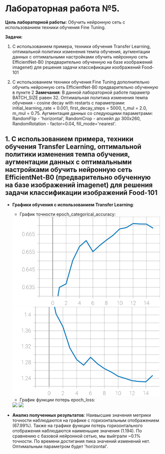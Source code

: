 # Лабораторная работа №5.
**Цель лабораторной работы:**
Обучить нейронную сеть с использованием техники
обучения Fine Tuning.

**Задачи:**
1. С использованием примера, техники обучения Transfer Learning,
оптимальной политики изменения темпа обучения, аугментации данных с
оптимальными настройками обучить нейронную сеть EfficientNet-B0
(предварительно обученную на базе изображений imagenet) для решения задачи
классификации изображений Food-101 

2. С использованием техники обучения Fine Tuning дополнительно обучить
нейронную сеть EfficientNet-B0 предварительно обученную в пункте 2 
**Замечания**: В данной лабораторной работе параметр BATCH_SIZE равен 32. Оптимальная политика изменения темпа обучения - cosine decay with restarts с параметрами: initial_learning_rate = 0.001, first_decay_steps = 5000, t_mul = 2.0, m_mul = 0.75. Аугментация данных со следующими параметрами: RandomFlip - 'horizontal', RandomCrop - апскейл до 300x260, RandomRotation - factor=0.04, fill_mode='nearest'.

## 1. С использованием примера, техники обучения Transfer Learning, оптимальной политики изменения темпа обучения, аугментации данных с оптимальными настройками обучить нейронную сеть EfficientNet-B0 (предварительно обученную на базе изображений imagenet) для решения задачи классификации изображений Food-101 
* **Графики обучения с использованием Transfer Learning**:  
   * График точности epoch_categorical_accuracy:
   <img src="./graphs/trans_all_accuracy.svg">
   <img src="./graphs/trans_all_loss.svg">
 
   * График функции потерь epoch_loss:
   <img src="./graphs/flip_loss.png">
   <img src="./graphs/flip_loss_legend.png">
   
 * **Анализ полученных результатов**: Наивысшие значения метрики точности наблюдаются на графике с горизонтальным отображением (67.99%). Также на графике функции потерь горизонтального отображения наблюдаются наименьшие значения (1.194). По сравнению с базовой нейронной сетью, мы выйграли ~0.1% точности. По времени достигания пика значений изменений нет. Оптимальным параметром будет 'horizontal'.
